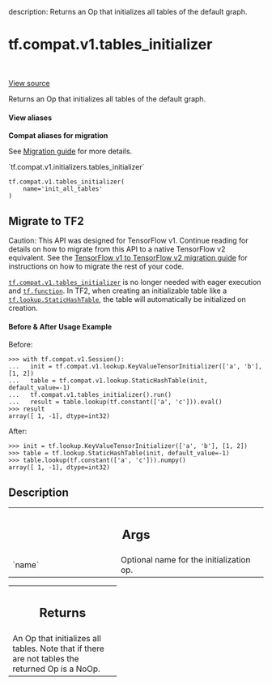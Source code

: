 description: Returns an Op that initializes all tables of the default graph.

<div itemscope itemtype="http://developers.google.com/ReferenceObject">
<meta itemprop="name" content="tf.compat.v1.tables_initializer" />
<meta itemprop="path" content="Stable" />
</div>

# tf.compat.v1.tables_initializer

<!-- Insert buttons and diff -->

<table class="tfo-notebook-buttons tfo-api nocontent" align="left">

</table>

<a target="_blank" class="external" href="/code/stable/tensorflow/python/ops/lookup_ops.py">View source</a>



Returns an Op that initializes all tables of the default graph.

<section class="expandable">
  <h4 class="showalways">View aliases</h4>
  <p>
<b>Compat aliases for migration</b>
<p>See
<a href="https://www.tensorflow.org/guide/migrate">Migration guide</a> for
more details.</p>
<p>`tf.compat.v1.initializers.tables_initializer`</p>
</p>
</section>

<pre class="devsite-click-to-copy prettyprint lang-py tfo-signature-link">
<code>tf.compat.v1.tables_initializer(
    name=&#x27;init_all_tables&#x27;
)
</code></pre>





 <section><devsite-expandable expanded>
 <h2 class="showalways">Migrate to TF2</h2>

Caution: This API was designed for TensorFlow v1.
Continue reading for details on how to migrate from this API to a native
TensorFlow v2 equivalent. See the
[TensorFlow v1 to TensorFlow v2 migration guide](https://www.tensorflow.org/guide/migrate)
for instructions on how to migrate the rest of your code.

<a href="../../../tf/compat/v1/tables_initializer.md"><code>tf.compat.v1.tables_initializer</code></a> is no longer needed with eager execution and
<a href="../../../tf/function.md"><code>tf.function</code></a>. In TF2, when creating an initializable table like a
<a href="../../../tf/lookup/StaticHashTable.md"><code>tf.lookup.StaticHashTable</code></a>, the table will automatically be initialized on
creation.

#### Before & After Usage Example

Before:

```
>>> with tf.compat.v1.Session():
...   init = tf.compat.v1.lookup.KeyValueTensorInitializer(['a', 'b'], [1, 2])
...   table = tf.compat.v1.lookup.StaticHashTable(init, default_value=-1)
...   tf.compat.v1.tables_initializer().run()
...   result = table.lookup(tf.constant(['a', 'c'])).eval()
>>> result
array([ 1, -1], dtype=int32)
```

After:

```
>>> init = tf.lookup.KeyValueTensorInitializer(['a', 'b'], [1, 2])
>>> table = tf.lookup.StaticHashTable(init, default_value=-1)
>>> table.lookup(tf.constant(['a', 'c'])).numpy()
array([ 1, -1], dtype=int32)
```



 </aside></devsite-expandable></section>

<h2>Description</h2>

<!-- Placeholder for "Used in" -->


<!-- Tabular view -->
 <table class="responsive fixed orange">
<colgroup><col width="214px"><col></colgroup>
<tr><th colspan="2"><h2 class="add-link">Args</h2></th></tr>

<tr>
<td>
`name`
</td>
<td>
Optional name for the initialization op.
</td>
</tr>
</table>



<!-- Tabular view -->
 <table class="responsive fixed orange">
<colgroup><col width="214px"><col></colgroup>
<tr><th colspan="2"><h2 class="add-link">Returns</h2></th></tr>
<tr class="alt">
<td colspan="2">
An Op that initializes all tables.  Note that if there are
not tables the returned Op is a NoOp.
</td>
</tr>

</table>


